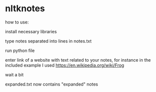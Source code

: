 # nltknotes

how to use:

install necessary libraries

type notes separated into lines in notes.txt

run python file

enter link of a website with text related to your notes, for instance in the included example I used https://en.wikipedia.org/wiki/Frog

wait a bit

expanded.txt now contains "expanded" notes
